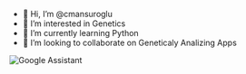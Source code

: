 - 👋 Hi, I’m @cmansuroglu
- 👀 I’m interested in Genetics
- 🌱 I’m currently learning Python
- 💞️ I’m looking to collaborate on Geneticaly Analizing Apps

![Google Assistant](https://img.shields.io/badge/google%20assistant-4285F4?style=for-the-badge&logo=google%20assistant&logoColor=white)

<!---
cmansuroglu/cmansuroglu is a ✨ special ✨ repository because its `README.md` (this file) appears on your GitHub profile.
You can click the Preview link to take a look at your changes.
--->
